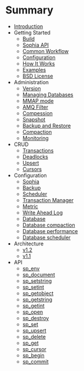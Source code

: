 # Summary

* [Introduction](README.md)
* Getting Started
    * [Build](tutorial/build.md)
    * [Sophia API](tutorial/api.md)
    * [Common Workflow](tutorial/workflow.md)
    * [Configuration](tutorial/configuration.md)
    * [How It Works](tutorial/how_it_works.md)
    * [Examples](tutorial/examples.md)
    * [BSD License](tutorial/license.md)
* Administration
    * [Version](admin/version.md)
    * [Managing Databases](admin/database.md)
    * [MMAP mode](admin/mmap.md)
    * [AMQ Filter](admin/amqf.md)
    * [Compession](admin/compression.md)
    * [Snapshot](admin/snapshot.md)
    * [Backup and Restore](admin/backup.md)
    * [Compaction](admin/compaction.md)
    * [Monitoring](admin/monitoring.md)
* CRUD
    * [Transactions](crud/transactions.md)
    * [Deadlocks](crud/deadlocks.md)
    * [Upsert](crud/upsert.md)
    * [Cursors](crud/cursors.md)
* Configuration
    * [Sophia](conf/sophia.md)
    * [Backup](conf/backup.md)
    * [Scheduler](conf/scheduler.md)
    * [Transaction Manager](conf/transaction.md)
    * [Metric](conf/metric.md)
    * [Write Ahead Log](conf/log.md)
    * [Database](conf/db.md)
    * [Database compaction](conf/db_compaction.md)
    * [Database performance](conf/db_performance.md)
    * [Database scheduler](conf/db_scheduler.md)
* Architecture
    * [v1.2](arch/v12.md)
    * [v1.1](arch/v11.md)
* API
    * [sp\_env](api/sp_env.md)
    * [sp\_document](api/sp_document.md)
    * [sp\_setstring](api/sp_setstring.md)
    * [sp\_setint](api/sp_setint.md)
    * [sp\_getobject](api/sp_getobject.md)
    * [sp\_getstring](api/sp_getstring.md)
    * [sp\_getint](api/sp_getint.md)
    * [sp\_open](api/sp_open.md)
    * [sp\_destroy](api/sp_destroy.md)
    * [sp\_set](api/sp_set.md)
    * [sp\_upsert](api/sp_upsert.md)
    * [sp\_delete](api/sp_delete.md)
    * [sp\_get](api/sp_get.md)
    * [sp\_cursor](api/sp_cursor.md)
    * [sp\_begin](api/sp_begin.md)
    * [sp\_commit](api/sp_commit.md)

